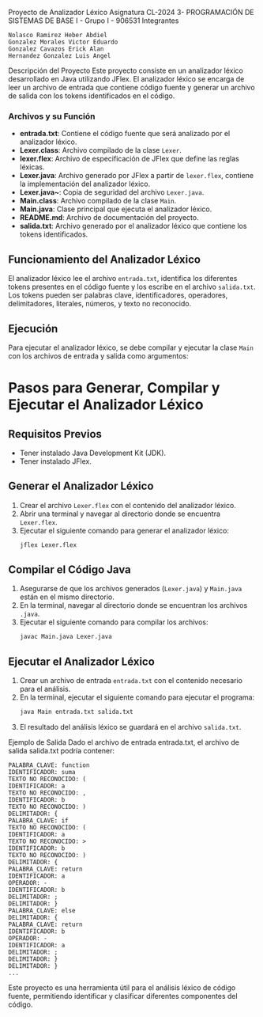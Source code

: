 Proyecto de Analizador Léxico
Asignatura
CL-2024 3- PROGRAMACIÓN DE SISTEMAS DE BASE I - Grupo I - 906531
Integrantes

	Nolasco Ramirez Heber Abdiel
	Gonzalez Morales Victor Eduardo
	Gonzalez Cavazos Erick Alan
	Hernandez Gonzalez Luis Angel


Descripción del Proyecto
Este proyecto consiste en un analizador léxico desarrollado en Java utilizando JFlex. El analizador léxico se encarga de leer un archivo de entrada que contiene código fuente y generar un archivo de salida con los tokens identificados en el código.



### Archivos y su Función
- **entrada.txt**: Contiene el código fuente que será analizado por el analizador léxico.
- **Lexer.class**: Archivo compilado de la clase `Lexer`.
- **lexer.flex**: Archivo de especificación de JFlex que define las reglas léxicas.
- **Lexer.java**: Archivo generado por JFlex a partir de `lexer.flex`, contiene la implementación del analizador léxico.
- **Lexer.java~**: Copia de seguridad del archivo `Lexer.java`.
- **Main.class**: Archivo compilado de la clase `Main`.
- **Main.java**: Clase principal que ejecuta el analizador léxico.
- **README.md**: Archivo de documentación del proyecto.
- **salida.txt**: Archivo generado por el analizador léxico que contiene los tokens identificados.

## Funcionamiento del Analizador Léxico
El analizador léxico lee el archivo `entrada.txt`, identifica los diferentes tokens presentes en el código fuente y los escribe en el archivo `salida.txt`. Los tokens pueden ser palabras clave, identificadores, operadores, delimitadores, literales, números, y texto no reconocido.

## Ejecución
Para ejecutar el analizador léxico, se debe compilar y ejecutar la clase `Main` con los archivos de entrada y salida como argumentos:

# Pasos para Generar, Compilar y Ejecutar el Analizador Léxico

## Requisitos Previos
- Tener instalado Java Development Kit (JDK).
- Tener instalado JFlex.

## Generar el Analizador Léxico
1. Crear el archivo `Lexer.flex` con el contenido del analizador léxico.
2. Abrir una terminal y navegar al directorio donde se encuentra `Lexer.flex`.
3. Ejecutar el siguiente comando para generar el analizador léxico:
    ```sh
    jflex Lexer.flex
    ```

## Compilar el Código Java
1. Asegurarse de que los archivos generados (`Lexer.java`) y `Main.java` están en el mismo directorio.
2. En la terminal, navegar al directorio donde se encuentran los archivos `.java`.
3. Ejecutar el siguiente comando para compilar los archivos:
    ```sh
    javac Main.java Lexer.java
    ```

## Ejecutar el Analizador Léxico
1. Crear un archivo de entrada `entrada.txt` con el contenido necesario para el análisis.
2. En la terminal, ejecutar el siguiente comando para ejecutar el programa:
    ```sh
    java Main entrada.txt salida.txt
    ```
3. El resultado del análisis léxico se guardará en el archivo `salida.txt`.


Ejemplo de Salida
Dado el archivo de entrada entrada.txt, el archivo de salida salida.txt podría contener:

	PALABRA_CLAVE: function
	IDENTIFICADOR: suma
	TEXTO NO RECONOCIDO: (
	IDENTIFICADOR: a
	TEXTO NO RECONOCIDO: ,
	IDENTIFICADOR: b
	TEXTO NO RECONOCIDO: )
	DELIMITADOR: {
	PALABRA_CLAVE: if
	TEXTO NO RECONOCIDO: (
	IDENTIFICADOR: a
	TEXTO NO RECONOCIDO: >
	IDENTIFICADOR: b
	TEXTO NO RECONOCIDO: )
	DELIMITADOR: {
	PALABRA_CLAVE: return
	IDENTIFICADOR: a
	OPERADOR: -
	IDENTIFICADOR: b
	DELIMITADOR: ;
	DELIMITADOR: }
	PALABRA_CLAVE: else
	DELIMITADOR: {
	PALABRA_CLAVE: return
	IDENTIFICADOR: b
	OPERADOR: -
	IDENTIFICADOR: a
	DELIMITADOR: ;
	DELIMITADOR: }
	DELIMITADOR: }
	...

Este proyecto es una herramienta útil para el análisis léxico de código fuente, permitiendo identificar y clasificar diferentes componentes del código.


